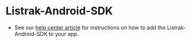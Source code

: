 # Listrak-Android-SDK

* See our [help center article](http://help.listrak.com/en/articles/4825967-add-the-listrak-android-sdk-as-a-dependency-to-your-android-app) for instructions on how to add the Listrak-Android-SDK to your app.
